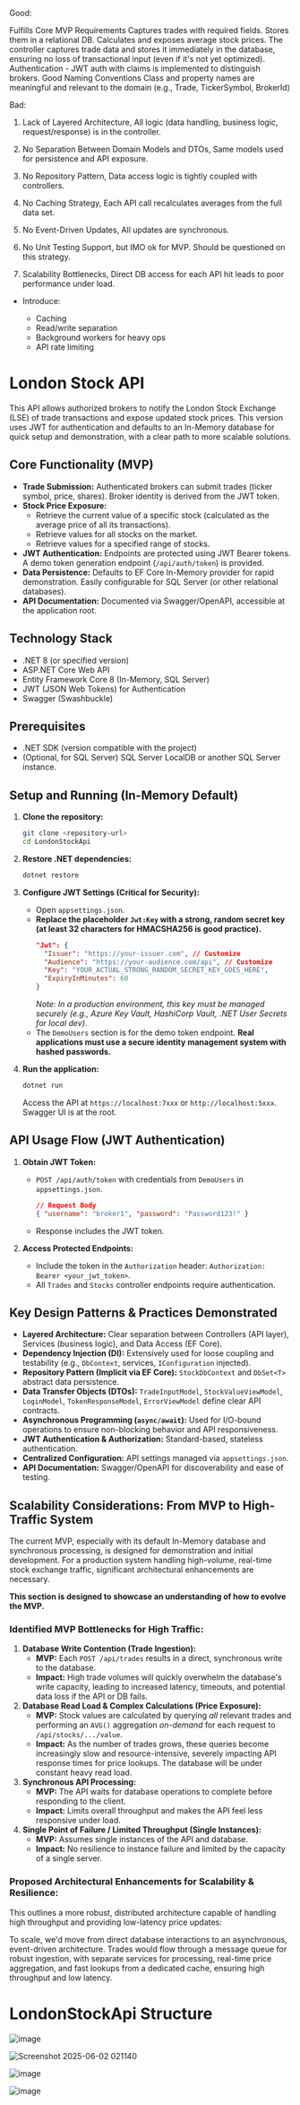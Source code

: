 Good:

Fulfills Core MVP Requirements
Captures trades with required fields.
Stores them in a relational DB.
Calculates and exposes average stock prices.
The controller captures trade data and stores it immediately in the database, ensuring no loss of transactional input (even if it's not yet optimized).
Authentication - JWT auth with claims is implemented to distinguish brokers.
Good Naming Conventions
Class and property names are meaningful and relevant to the domain (e.g., Trade, TickerSymbol, BrokerId)

Bad:

1. Lack of Layered Architecture, All logic (data handling, business logic, request/response) is in the controller.

2. No Separation Between Domain Models and DTOs, Same models used for persistence and API exposure.

3. No Repository Pattern, Data access logic is tightly coupled with controllers.

4. No Caching Strategy, Each API call recalculates averages from the full data set.

5. No Event-Driven Updates, All updates are synchronous.

6. No Unit Testing Support, but IMO ok for MVP. Should be questioned on this strategy.

7. Scalability Bottlenecks, Direct DB access for each API hit leads to poor performance under load.
* Introduce:

  * Caching
  * Read/write separation
  * Background workers for heavy ops
  * API rate limiting

# London Stock API

This API allows authorized brokers to notify the London Stock Exchange (LSE) of trade transactions and expose updated stock prices. This version uses JWT for authentication and defaults to an In-Memory database for quick setup and demonstration, with a clear path to more scalable solutions.

## Core Functionality (MVP)

*   **Trade Submission:** Authenticated brokers can submit trades (ticker symbol, price, shares). Broker identity is derived from the JWT token.
*   **Stock Price Exposure:**
    *   Retrieve the current value of a specific stock (calculated as the average price of all its transactions).
    *   Retrieve values for all stocks on the market.
    *   Retrieve values for a specified range of stocks.
*   **JWT Authentication:** Endpoints are protected using JWT Bearer tokens. A demo token generation endpoint (`/api/auth/token`) is provided.
*   **Data Persistence:** Defaults to EF Core In-Memory provider for rapid demonstration. Easily configurable for SQL Server (or other relational databases).
*   **API Documentation:** Documented via Swagger/OpenAPI, accessible at the application root.

## Technology Stack

*   .NET 8 (or specified version)
*   ASP.NET Core Web API
*   Entity Framework Core 8 (In-Memory, SQL Server)
*   JWT (JSON Web Tokens) for Authentication
*   Swagger (Swashbuckle)

## Prerequisites

*   .NET SDK (version compatible with the project)
*   (Optional, for SQL Server) SQL Server LocalDB or another SQL Server instance.

## Setup and Running (In-Memory Default)

1.  **Clone the repository:**
    ```bash
    git clone <repository-url>
    cd LondonStockApi
    ```

2.  **Restore .NET dependencies:**
    ```bash
    dotnet restore
    ```

3.  **Configure JWT Settings (Critical for Security):**
    *   Open `appsettings.json`.
    *   **Replace the placeholder `Jwt:Key` with a strong, random secret key (at least 32 characters for HMACSHA256 is good practice).**
        ```json
        "Jwt": {
          "Issuer": "https://your-issuer.com", // Customize
          "Audience": "https://your-audience.com/api", // Customize
          "Key": "YOUR_ACTUAL_STRONG_RANDOM_SECRET_KEY_GOES_HERE",
          "ExpiryInMinutes": 60
        }
        ```
        *Note: In a production environment, this key must be managed securely (e.g., Azure Key Vault, HashiCorp Vault, .NET User Secrets for local dev).*
    *   The `DemoUsers` section is for the demo token endpoint. **Real applications must use a secure identity management system with hashed passwords.**

4.  **Run the application:**
    ```bash
    dotnet run
    ```
    Access the API at `https://localhost:7xxx` or `http://localhost:5xxx`. Swagger UI is at the root.

## API Usage Flow (JWT Authentication)

1.  **Obtain JWT Token:**
    *   `POST /api/auth/token` with credentials from `DemoUsers` in `appsettings.json`.
        ```json
        // Request Body
        { "username": "broker1", "password": "Password123!" }
        ```
    *   Response includes the JWT token.

2.  **Access Protected Endpoints:**
    *   Include the token in the `Authorization` header: `Authorization: Bearer <your_jwt_token>`.
    *   All `Trades` and `Stocks` controller endpoints require authentication.

## Key Design Patterns & Practices Demonstrated

*   **Layered Architecture:** Clear separation between Controllers (API layer), Services (business logic), and Data Access (EF Core).
*   **Dependency Injection (DI):** Extensively used for loose coupling and testability (e.g., `DbContext`, services, `IConfiguration` injected).
*   **Repository Pattern (Implicit via EF Core):** `StockDbContext` and `DbSet<T>` abstract data persistence.
*   **Data Transfer Objects (DTOs):** `TradeInputModel`, `StockValueViewModel`, `LoginModel`, `TokenResponseModel`, `ErrorViewModel` define clear API contracts.
*   **Asynchronous Programming (`async/await`):** Used for I/O-bound operations to ensure non-blocking behavior and API responsiveness.
*   **JWT Authentication & Authorization:** Standard-based, stateless authentication.
*   **Centralized Configuration:** API settings managed via `appsettings.json`.
*   **API Documentation:** Swagger/OpenAPI for discoverability and ease of testing.

## Scalability Considerations: From MVP to High-Traffic System

The current MVP, especially with its default In-Memory database and synchronous processing, is designed for demonstration and initial development. For a production system handling high-volume, real-time stock exchange traffic, significant architectural enhancements are necessary.

**This section is designed to showcase an understanding of how to evolve the MVP.**

### Identified MVP Bottlenecks for High Traffic:

1.  **Database Write Contention (Trade Ingestion):**
    *   **MVP:** Each `POST /api/trades` results in a direct, synchronous write to the database.
    *   **Impact:** High trade volumes will quickly overwhelm the database's write capacity, leading to increased latency, timeouts, and potential data loss if the API or DB fails.
2.  **Database Read Load & Complex Calculations (Price Exposure):**
    *   **MVP:** Stock values are calculated by querying *all* relevant trades and performing an `AVG()` aggregation *on-demand* for each request to `/api/stocks/.../value`.
    *   **Impact:** As the number of trades grows, these queries become increasingly slow and resource-intensive, severely impacting API response times for price lookups. The database will be under constant heavy read load.
3.  **Synchronous API Processing:**
    *   **MVP:** The API waits for database operations to complete before responding to the client.
    *   **Impact:** Limits overall throughput and makes the API feel less responsive under load.
4.  **Single Point of Failure / Limited Throughput (Single Instances):**
    *   **MVP:** Assumes single instances of the API and database.
    *   **Impact:** No resilience to instance failure and limited by the capacity of a single server.

### Proposed Architectural Enhancements for Scalability & Resilience:

This outlines a more robust, distributed architecture capable of handling high throughput and providing low-latency price updates:

To scale, we'd move from direct database interactions to an asynchronous, event-driven architecture. Trades would flow through a message queue for robust ingestion, with separate services for processing, real-time price aggregation, and fast lookups from a dedicated cache, ensuring high throughput and low latency.


# LondonStockApi Structure

![image](https://github.com/user-attachments/assets/1ead5ad9-7a37-443b-be34-54f5efa853d2)

![Screenshot 2025-06-02 021140](https://github.com/user-attachments/assets/aac2ec7c-1597-4813-a43a-efa2cef37f50)

![image](https://github.com/user-attachments/assets/7c1f9d0d-281c-4b11-bb73-1cc4b8f1444c)

![image](https://github.com/user-attachments/assets/5733890f-b2ae-43ac-9bfb-6e135b621017)


